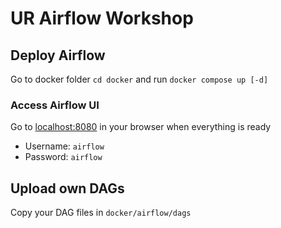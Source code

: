 # UR Airflow Workshop #

## Deploy Airflow ##

Go to docker folder `cd docker` and run `docker compose up [-d]`

### Access Airflow UI ###

Go to [localhost:8080](localhost:8080) in your browser when everything is ready

- Username: `airflow`
- Password: `airflow`

## Upload own DAGs ##

Copy your DAG files in `docker/airflow/dags`